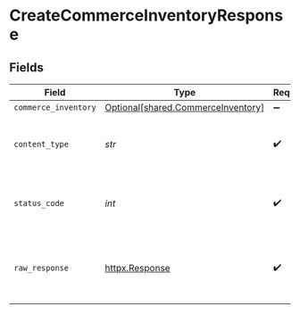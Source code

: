 # CreateCommerceInventoryResponse


## Fields

| Field                                                                          | Type                                                                           | Required                                                                       | Description                                                                    |
| ------------------------------------------------------------------------------ | ------------------------------------------------------------------------------ | ------------------------------------------------------------------------------ | ------------------------------------------------------------------------------ |
| `commerce_inventory`                                                           | [Optional[shared.CommerceInventory]](../../models/shared/commerceinventory.md) | :heavy_minus_sign:                                                             | Successful                                                                     |
| `content_type`                                                                 | *str*                                                                          | :heavy_check_mark:                                                             | HTTP response content type for this operation                                  |
| `status_code`                                                                  | *int*                                                                          | :heavy_check_mark:                                                             | HTTP response status code for this operation                                   |
| `raw_response`                                                                 | [httpx.Response](https://www.python-httpx.org/api/#response)                   | :heavy_check_mark:                                                             | Raw HTTP response; suitable for custom response parsing                        |